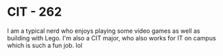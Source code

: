 
# CIT - 262
I am a typical nerd who enjoys playing some video games as well as building with Lego. I'm also a CIT major, who also works for IT on campus which is such a fun job. lol



